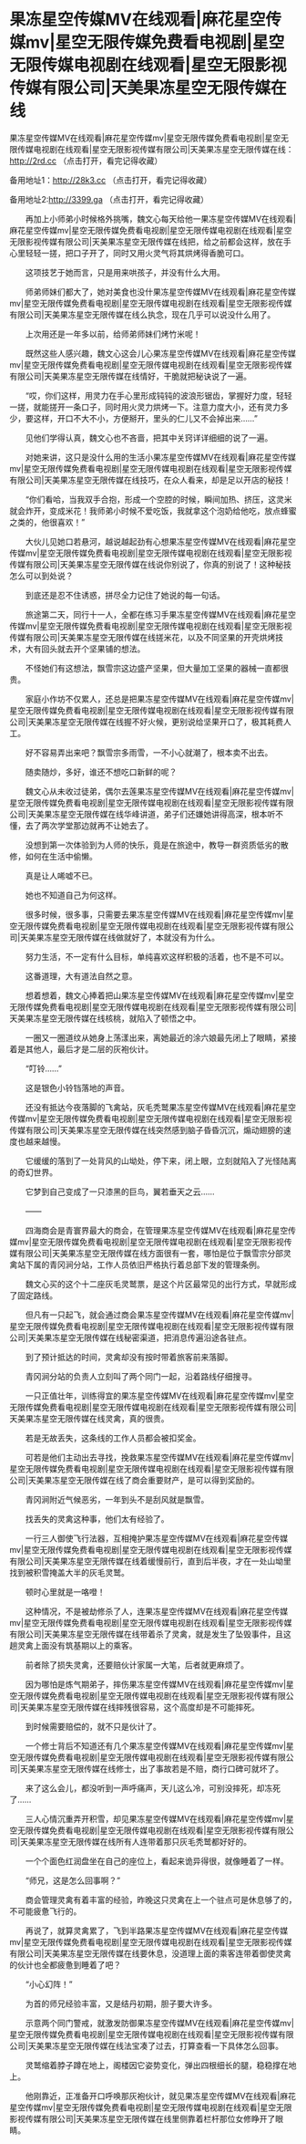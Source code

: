 # 果冻星空传媒MV在线观看|麻花星空传媒mv|星空无限传媒免费看电视剧|星空无限传媒电视剧在线观看|星空无限影视传媒有限公司|天美果冻星空无限传媒在线




果冻星空传媒MV在线观看|麻花星空传媒mv|星空无限传媒免费看电视剧|星空无限传媒电视剧在线观看|星空无限影视传媒有限公司|天美果冻星空无限传媒在线：http://2rd.cc （点击打开，看完记得收藏）

备用地址1：http://28k3.cc （点击打开，看完记得收藏）

备用地址2:http://3399.ga （点击打开，看完记得收藏）






　　再加上小师弟小时候格外挑嘴，魏文心每天给他一果冻星空传媒MV在线观看|麻花星空传媒mv|星空无限传媒免费看电视剧|星空无限传媒电视剧在线观看|星空无限影视传媒有限公司|天美果冻星空无限传媒在线把，给之前都会这样，放在手心里轻轻一搓，把口子开了，同时又用火灵气将其烘烤得香脆可口。

　　这项技艺于她而言，只是用来哄孩子，并没有什么大用。

　　师弟师妹们都大了，她对美食也没什果冻星空传媒MV在线观看|麻花星空传媒mv|星空无限传媒免费看电视剧|星空无限传媒电视剧在线观看|星空无限影视传媒有限公司|天美果冻星空无限传媒在线么执念，现在几乎可以说没什么用了。

　　上次用还是一年多以前，给师弟师妹们烤竹米呢！

　　既然这些人感兴趣，魏文心这会儿心果冻星空传媒MV在线观看|麻花星空传媒mv|星空无限传媒免费看电视剧|星空无限传媒电视剧在线观看|星空无限影视传媒有限公司|天美果冻星空无限传媒在线情好，干脆就把秘诀说了一遍。

　　“哎，你们这样，用灵力在手心里形成钝钝的波浪形锯齿，掌握好力度，轻轻一搓，就能搓开一条口子，同时用火灵力烘烤一下。注意力度大小，还有灵力多少，要这样，开口不大不小，方便掰开，里头的仁儿又不会掉出来……”

　　见他们学得认真，魏文心也不吝啬，把其中关窍详详细细的说了一遍。

　　对她来讲，这只是没什么用的生活小果冻星空传媒MV在线观看|麻花星空传媒mv|星空无限传媒免费看电视剧|星空无限传媒电视剧在线观看|星空无限影视传媒有限公司|天美果冻星空无限传媒在线技巧，在众人看来，却是足以开店的秘技！

　　“你们看哈，当我双手合抱，形成一个空腔的时候，瞬间加热、挤压，这灵米就会炸开，变成米花！我师弟小时候不爱吃饭，我就拿这个泡奶给他吃，放点蜂蜜之类的，他很喜欢！”

　　大伙儿见她口若悬河，越说越起劲有心想果冻星空传媒MV在线观看|麻花星空传媒mv|星空无限传媒免费看电视剧|星空无限传媒电视剧在线观看|星空无限影视传媒有限公司|天美果冻星空无限传媒在线说你别说了，你真的别说了！这种秘技怎么可以到处说？

　　到底还是忍不住诱惑，拼尽全力记住了她说的每一句话。

　　旅途第二天，同行十一人，全都在练习手果冻星空传媒MV在线观看|麻花星空传媒mv|星空无限传媒免费看电视剧|星空无限传媒电视剧在线观看|星空无限影视传媒有限公司|天美果冻星空无限传媒在线搓米花，以及不同坚果的开壳烘烤技术，大有回头就去开个坚果铺的想法。

　　不怪她们有这想法，飘雪宗这边盛产坚果，但大量加工坚果的器械一直都很贵。

　　家庭小作坊不仅累人，还总是把果冻星空传媒MV在线观看|麻花星空传媒mv|星空无限传媒免费看电视剧|星空无限传媒电视剧在线观看|星空无限影视传媒有限公司|天美果冻星空无限传媒在线握不好火候，更别说给坚果开口了，极其耗费人工。

　　好不容易弄出来吧？飘雪宗多雨雪，一不小心就潮了，根本卖不出去。

　　随卖随炒，多好，谁还不想吃口新鲜的呢？

　　魏文心从未收过徒弟，偶尔去莲果冻星空传媒MV在线观看|麻花星空传媒mv|星空无限传媒免费看电视剧|星空无限传媒电视剧在线观看|星空无限影视传媒有限公司|天美果冻星空无限传媒在线华峰讲道，弟子们还嫌她讲得高深，根本听不懂，去了两次学堂那边就再不让她去了。

　　没想到第一次体验到为人师的快乐，竟是在旅途中，教导一群资质低劣的散修，如何在生活中偷懒。

　　真是让人唏嘘不已。

　　她也不知道自己为何这样。

　　很多时候，很多事，只需要去果冻星空传媒MV在线观看|麻花星空传媒mv|星空无限传媒免费看电视剧|星空无限传媒电视剧在线观看|星空无限影视传媒有限公司|天美果冻星空无限传媒在线做就好了，本就没有为什么。

　　努力生活，不一定有什么目标，单纯喜欢这样积极的活着，也不是不可以。

　　这番道理，大有道法自然之意。

　　想着想着，魏文心捧着把山果冻星空传媒MV在线观看|麻花星空传媒mv|星空无限传媒免费看电视剧|星空无限传媒电视剧在线观看|星空无限影视传媒有限公司|天美果冻星空无限传媒在线核桃，就陷入了顿悟之中。

　　一圈又一圈道纹从她身上荡漾出来，离她最近的涂六娘最先闭上了眼睛，紧接着是其他人，最后才是二层的灰袍伙计。

　　“叮铃……”

　　这是银色小铃铛落地的声音。

　　还没有抵达今夜落脚的飞禽站，灰毛秃鹫果冻星空传媒MV在线观看|麻花星空传媒mv|星空无限传媒免费看电视剧|星空无限传媒电视剧在线观看|星空无限影视传媒有限公司|天美果冻星空无限传媒在线突然感到脑子昏昏沉沉，煽动翅膀的速度也越来越慢。

　　它缓缓的落到了一处背风的山坳处，停下来，闭上眼，立刻就陷入了光怪陆离的奇幻世界。

　　它梦到自己变成了一只漆黑的巨鸟，翼若垂天之云……

　　——

　　四海商会是青寰界最大的商会，在管理果冻星空传媒MV在线观看|麻花星空传媒mv|星空无限传媒免费看电视剧|星空无限传媒电视剧在线观看|星空无限影视传媒有限公司|天美果冻星空无限传媒在线方面很有一套，哪怕是位于飘雪宗分部灵禽站下属的青冈涧分站，工作人员依旧严格执行着总部下发的管理条例。

　　魏文心买的这个十二座灰毛灵鹫票，是这个片区最常见的出行方式，早就形成了固定路线。

　　但凡有一只起飞，就会通过商会果冻星空传媒MV在线观看|麻花星空传媒mv|星空无限传媒免费看电视剧|星空无限传媒电视剧在线观看|星空无限影视传媒有限公司|天美果冻星空无限传媒在线秘密渠道，把消息传遍沿途各驻点。

　　到了预计抵达的时间，灵禽却没有按时带着旅客前来落脚。

　　青冈涧分站的负责人立刻叫了两个同门一起，沿着路线仔细搜寻。

　　一只正值壮年，训练得宜的果冻星空传媒MV在线观看|麻花星空传媒mv|星空无限传媒免费看电视剧|星空无限传媒电视剧在线观看|星空无限影视传媒有限公司|天美果冻星空无限传媒在线灵禽，真的很贵。

　　若是无故丢失，这条线的工作人员都会被扣奖金。

　　可若是他们主动出去寻找，挽救果冻星空传媒MV在线观看|麻花星空传媒mv|星空无限传媒免费看电视剧|星空无限传媒电视剧在线观看|星空无限影视传媒有限公司|天美果冻星空无限传媒在线了商会重要财产，是可以得到奖励的。

　　青冈涧附近气候恶劣，一年到头不是刮风就是飘雪。

　　找丢失的灵禽这种事，他们太有经验了。

　　一行三人御使飞行法器，互相掩护果冻星空传媒MV在线观看|麻花星空传媒mv|星空无限传媒免费看电视剧|星空无限传媒电视剧在线观看|星空无限影视传媒有限公司|天美果冻星空无限传媒在线着缓慢前行，直到后半夜，才在一处山坳里找到被积雪掩盖大半的灰毛灵鹫。

　　顿时心里就是一咯噔！

　　这种情况，不是被劫修杀了人，连果冻星空传媒MV在线观看|麻花星空传媒mv|星空无限传媒免费看电视剧|星空无限传媒电视剧在线观看|星空无限影视传媒有限公司|天美果冻星空无限传媒在线带着杀了灵禽，就是发生了坠毁事件，且这趟灵禽上面没有筑基期以上的乘客。

　　前者除了损失灵禽，还要赔伙计家属一大笔，后者就更麻烦了。

　　因为哪怕是炼气期弟子，摔伤果冻星空传媒MV在线观看|麻花星空传媒mv|星空无限传媒免费看电视剧|星空无限传媒电视剧在线观看|星空无限影视传媒有限公司|天美果冻星空无限传媒在线摔残很容易，这个高度却是不可能摔死。

　　到时候需要赔偿的，就不只是伙计了。

　　一个修士背后不知道还有几个果冻星空传媒MV在线观看|麻花星空传媒mv|星空无限传媒免费看电视剧|星空无限传媒电视剧在线观看|星空无限影视传媒有限公司|天美果冻星空无限传媒在线修士，出了事故若是不赔，商行口碑可就坏了。

　　来了这么会儿，都没听到一声呼痛声，天儿这么冷，可别没摔死，却冻死了……

　　三人心情沉重弄开积雪，却见果冻星空传媒MV在线观看|麻花星空传媒mv|星空无限传媒免费看电视剧|星空无限传媒电视剧在线观看|星空无限影视传媒有限公司|天美果冻星空无限传媒在线所有人连带着那只灰毛秃鹫都好好的。

　　一个个面色红润盘坐在自己的座位上，看起来诡异得很，就像睡着了一样。

　　“师兄，这是怎么回事啊？”

　　商会管理灵禽有着丰富的经验，昨晚这只灵禽在上一个驻点可是休息够了的，不可能疲惫飞行的。

　　再说了，就算灵禽累了，飞到半路果冻星空传媒MV在线观看|麻花星空传媒mv|星空无限传媒免费看电视剧|星空无限传媒电视剧在线观看|星空无限影视传媒有限公司|天美果冻星空无限传媒在线要休息，没道理上面的乘客连带着御使灵禽的伙计也全都疲惫到睡着了吧？

　　“小心幻阵！”

　　为首的师兄经验丰富，又是结丹初期，胆子要大许多。

　　示意两个同门警戒，就激发防御果冻星空传媒MV在线观看|麻花星空传媒mv|星空无限传媒免费看电视剧|星空无限传媒电视剧在线观看|星空无限影视传媒有限公司|天美果冻星空无限传媒在线法宝凑了过去，打算查看一下具体怎么回事。

　　灵鹫缩着脖子蹲在地上，阁楼因它姿势变化，弹出四根细长的腿，稳稳撑在地上。

　　他刚靠近，正准备开口呼唤那灰袍伙计，就见果冻星空传媒MV在线观看|麻花星空传媒mv|星空无限传媒免费看电视剧|星空无限传媒电视剧在线观看|星空无限影视传媒有限公司|天美果冻星空无限传媒在线里侧靠着栏杆那位女修睁开了眼睛。
